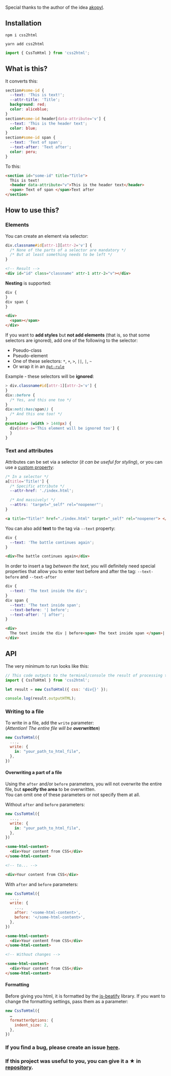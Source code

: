 Special thanks to the author of the idea [akopyl](https://github.com/anatolykopyl).

## Installation

```shell
npm i css2html
```

```shell
yarn add css2html
```

```js
import { CssToHtml } from 'css2html';
```

## What is this?

It converts this:

```css
section#some-id {
  --text: 'This is text!';
  --attr-title: 'Title';
  background: red;
  color: aliceblue;
}
section#some-id header[data-attribute='v'] {
  --text: 'This is the header text';
  color: blue;
}
section#some-id span {
  --text: 'Text of span';
  --text-after: 'Text after';
  color: peru;
}
```

To this:

```html
<section id="some-id" title="Title">
  This is text!
  <header data-attribute="v">This is the header text</header>
  <span> Text of span </span>Text after
</section>
```

## How to use this?

### Elements

You can create an element via selector:

```css
div.classname#id[attr-1][attr-2='v'] {
  /* None of the parts of a selector are mandatory */
  /* But at least something needs to be left */
}
```

```html
<!-- Result -->
<div id="id" class="classname" attr-1 attr-2="v"></div>
```

**Nesting** is supported:

```css
div {
}
div span {
}
```

```html
<div>
  <span></span>
</div>
```

If you want to **add styles** but **not add elements** (that is, so that some selectors are ignored), add one of the following to the selector:

- Pseudo-class
- Pseudo-element
- One of these selectors: `*`, `+`, `>`, `||`, `|`, `~`
- Or wrap it in an [`@at-rule`](https://developer.mozilla.org/en-US/docs/Web/CSS/At-rule)

Example - these selectors will be **ignored**:

```css
> div.classname#id[attr-1][attr-2='v'] {
}
div::before {
  /* Yes, and this one too */
}
div:not(:has(span)) {
  /* And this one too! */
}
@container (width > 1440px) {
  div[data-a='This element will be ignored too'] {
  }
}
```

### Text and attributes

Attributes can be set via a selector (_it can be useful for styling_), or you can use a [custom property](https://developer.mozilla.org/en-US/docs/Web/CSS/--*):

```css
/* In a selector */
a[title='Title!'] {
  /* Specific attribute */
  --attr-href: './index.html';

  /* And massively! */
  --attrs: 'target="_self" rel="noopener"';
}
```

```html
<a title="Title!" href="./index.html" target="_self" rel="noopener"> </a>
```

You can also add **text** to the tag via `--text` property:

```css
div {
  --text: 'The battle continues again';
}
```

```html
<div>The battle continues again</div>
```

In order to insert a tag _between the text_, you will definitely need special properties that allow you to enter text before and after the tag: `--text-before` and `--text-after`

```css
div {
  --text: 'The text inside the div';
}
div span {
  --text: 'The text inside span';
  --text-before: '| before';
  --text-after: '| after';
}
```

```html
<div>
  The text inside the div | before<span> The text inside span </span>| after
</div>
```

## API

The very minimum to run looks like this:

```js
// This code outputs to the terminal/console the result of processing the simplest CSS from the single tag.
import { CssToHtml } from 'css2html';

let result = new CssToHtml({ css: 'div{}' });

console.log(result.outputHTML);
```

### Writing to a file

To write in a file, add the `write` parameter:
<br>
(_Attention! The entire file will be **overwritten**_)

```js
new CssToHtml({
  ...,
  write: {
    in: "your_path_to_html_file",
  },
})
```

#### Overwriting a part of a file

Using the `after` and/or `before` parameters, you will not overwrite the entire file, but **specify the area** to be overwritten.
<br>
You can omit one of these parameters or not specify them at all.

Without `after` and `before` parameters:

```js
new CssToHtml({
  ...,
  write: {
    in: "your_path_to_html_file",
  },
})
```

```html
<some-html-content>
  <div>Your content from CSS</div>
</some-html-content>

<!-- to... -->

<div>Your content from CSS</div>
```

With `after` and `before` parameters:

```js
new CssToHtml({
  ...,
  write: {
    ...,
    after: '<some-html-content>',
    before: '</some-html-content>',
  },
})
```

```html
<some-html-content>
  <div>Your content from CSS</div>
</some-html-content>

<!-- Without changes -->

<some-html-content>
  <div>Your content from CSS</div>
</some-html-content>
```

#### Formatting

Before giving you html, it is formatted by the [js-beatify](https://github.com/beautifier/js-beautify) library.
If you want to change the formatting settings, pass them as a parameter:

```js
new CssToHtml({
  …
  formatterOptions: {
    indent_size: 2,
  },
})
```

### If you find a bug, please create an issue [here](https://github.com/Ulyanov-programmer/css2html/issues).

### If this project was useful to you, you can give it a ★ in [repository](https://github.com/Ulyanov-programmer/css2html).
